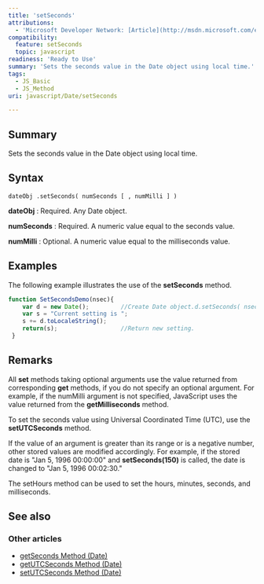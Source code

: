 ```yaml
---
title: 'setSeconds'
attributions:
  - 'Microsoft Developer Network: [Article](http://msdn.microsoft.com/en-us/library/ie/df6eb6zf(v=vs.94).aspx)'
compatibility:
  feature: setSeconds
  topic: javascript
readiness: 'Ready to Use'
summary: 'Sets the seconds value in the Date object using local time.'
tags:
  - JS_Basic
  - JS_Method
uri: javascript/Date/setSeconds

---
```

## Summary

Sets the seconds value in the Date object using local time.

## Syntax

    dateObj .setSeconds( numSeconds [ , numMilli ] )

**dateObj**
:   Required. Any Date object.

**numSeconds**
:   Required. A numeric value equal to the seconds value.

**numMilli**
:   Optional. A numeric value equal to the milliseconds value.

## Examples

The following example illustrates the use of the **setSeconds** method.

``` js
function SetSecondsDemo(nsec){
    var d = new Date();         //Create Date object.d.setSeconds( nsec ) ;         //Set seconds.
    var s = "Current setting is ";
    s += d.toLocaleString();
    return(s);                  //Return new setting.
 }
```

## Remarks

All **set** methods taking optional arguments use the value returned from corresponding **get** methods, if you do not specify an optional argument. For example, if the numMilli argument is not specified, JavaScript uses the value returned from the **getMilliseconds** method.

To set the seconds value using Universal Coordinated Time (UTC), use the **setUTCSeconds** method.

If the value of an argument is greater than its range or is a negative number, other stored values are modified accordingly. For example, if the stored date is "Jan 5, 1996 00:00:00" and **setSeconds(150)** is called, the date is changed to "Jan 5, 1996 00:02:30."

The setHours method can be used to set the hours, minutes, seconds, and milliseconds.

## See also

### Other articles

-   [getSeconds Method (Date)](/javascript/Date/getSeconds)
-   [getUTCSeconds Method (Date)](/javascript/Date/getUTCSeconds)
-   [setUTCSeconds Method (Date)](/javascript/Date/setUTCSeconds)

